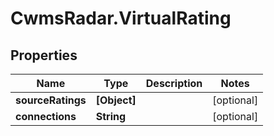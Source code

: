 # CwmsRadar.VirtualRating

## Properties

Name | Type | Description | Notes
------------ | ------------- | ------------- | -------------
**sourceRatings** | **[Object]** |  | [optional] 
**connections** | **String** |  | [optional] 


